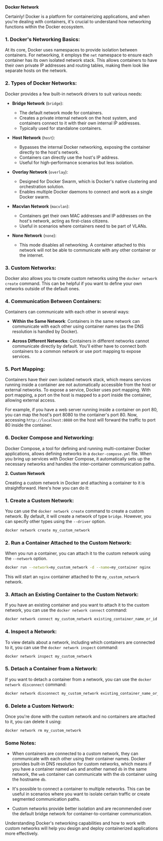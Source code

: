 **Docker Network**

Certainly! Docker is a platform for containerizing applications, and when you're dealing with containers, it's crucial to understand how networking functions within the Docker ecosystem.

### 1. Docker's Networking Basics:

At its core, Docker uses namespaces to provide isolation between containers. For networking, it employs the `net` namespace to ensure each container has its own isolated network stack. This allows containers to have their own private IP addresses and routing tables, making them look like separate hosts on the network.

### 2. Types of Docker Networks:

Docker provides a few built-in network drivers to suit various needs:

- **Bridge Network** (`bridge`): 
  - The default network mode for containers.
  - Creates a private internal network on the host system, and containers connect to it with their own internal IP addresses.
  - Typically used for standalone containers.

- **Host Network** (`host`): 
  - Bypasses the internal Docker networking, exposing the container directly to the host's network.
  - Containers can directly use the host's IP address.
  - Useful for high-performance scenarios but less isolation.

- **Overlay Network** (`overlay`): 
  - Designed for Docker Swarm, which is Docker's native clustering and orchestration solution.
  - Enables multiple Docker daemons to connect and work as a single Docker swarm.

- **Macvlan Network** (`macvlan`): 
  - Containers get their own MAC addresses and IP addresses on the host's network, acting as first-class citizens.
  - Useful in scenarios where containers need to be part of VLANs.

- **None Network** (`none`): 
  - This mode disables all networking. A container attached to this network will not be able to communicate with any other container or the internet.

### 3. Custom Networks:

Docker also allows you to create custom networks using the `docker network create` command. This can be helpful if you want to define your own networks outside of the default ones.

### 4. Communication Between Containers:

Containers can communicate with each other in several ways:

- **Within the Same Network**: Containers in the same network can communicate with each other using container names (as the DNS resolution is handled by Docker). 

- **Across Different Networks**: Containers in different networks cannot communicate directly by default. You'll either have to connect both containers to a common network or use port mapping to expose services.

### 5. Port Mapping:

Containers have their own isolated network stack, which means services running inside a container are not automatically accessible from the host or external networks. To expose a service, Docker uses port mapping. With port mapping, a port on the host is mapped to a port inside the container, allowing external access.

For example, if you have a web server running inside a container on port 80, you can map the host's port 8080 to the container's port 80. Now, accessing `http://localhost:8080` on the host will forward the traffic to port 80 inside the container.

### 6. Docker Compose and Networking:

Docker Compose, a tool for defining and running multi-container Docker applications, allows defining networks in a `docker-compose.yml` file. When you bring up services with Docker Compose, it automatically sets up the necessary networks and handles the inter-container communication paths.

**2. Custom Network**


Creating a custom network in Docker and attaching a container to it is straightforward. Here's how you can do it:

### 1. Create a Custom Network:

You can use the `docker network create` command to create a custom network. By default, it will create a network of type `bridge`. However, you can specify other types using the `--driver` option.

```bash
docker network create my_custom_network
```

### 2. Run a Container Attached to the Custom Network:

When you run a container, you can attach it to the custom network using the `--network` option.

```bash
docker run --network=my_custom_network -d --name=my_container nginx
```

This will start an `nginx` container attached to the `my_custom_network` network.

### 3. Attach an Existing Container to the Custom Network:

If you have an existing container and you want to attach it to the custom network, you can use the `docker network connect` command:

```bash
docker network connect my_custom_network existing_container_name_or_id
```

### 4. Inspect a Network:

To view details about a network, including which containers are connected to it, you can use the `docker network inspect` command:

```bash
docker network inspect my_custom_network
```

### 5. Detach a Container from a Network:

If you want to detach a container from a network, you can use the `docker network disconnect` command:

```bash
docker network disconnect my_custom_network existing_container_name_or_id
```

### 6. Delete a Custom Network:

Once you're done with the custom network and no containers are attached to it, you can delete it using:

```bash
docker network rm my_custom_network
```

### Some Notes:

- When containers are connected to a custom network, they can communicate with each other using their container names. Docker provides built-in DNS resolution for custom networks, which means if you have a container named `web` and another named `db` in the same network, the `web` container can communicate with the `db` container using the hostname `db`.

- It's possible to connect a container to multiple networks. This can be useful in scenarios where you want to isolate certain traffic or create segmented communication paths.

- Custom networks provide better isolation and are recommended over the default bridge network for container-to-container communication.

Understanding Docker's networking capabilities and how to work with custom networks will help you design and deploy containerized applications more effectively.
